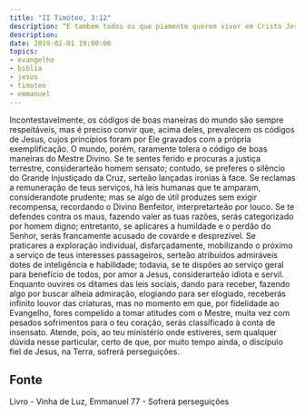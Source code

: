 ```yaml
---
title: "II Timóteo, 3:12"
description: “E também todos os que piamente querem viver em Cristo Jesus padecerão perseguições.” Paulo (II Timóteo, 3:12)
description: 
date: 2019-02-01 19:00:00
topics: 
- evangelho
- biblia
- jesus
- timoteo
- emmanuel
---
```



Incontestavelmente, os códigos de boas maneiras do mundo são sempre
respeitáveis, mas é preciso convir que, acima deles, prevalecem os códigos de Jesus,
cujos princípios foram por Ele gravados com a própria exemplificação.
O mundo, porém, raramente tolera o código de boas maneiras do Mestre
Divino.
Se te sentes ferido e procuras a justiça terrestre, considerar­te­ão homem
sensato; contudo, se preferes o silêncio do Grande Injustiçado da Cruz, ser­te­ão
lançadas ironias à face.
Se reclamas a remuneração de teus serviços, há leis humanas que te
amparam, considerando­te prudente; mas se algo de útil produzes sem exigir
recompensa, recordando o Divino Benfeitor, interpretar­te­ão por louco.
Se te defendes contra os maus, fazendo valer as tuas razões, serás
categorizado por homem digno; entretanto, se aplicares a humildade e o perdão do
Senhor, serás francamente acusado de covarde e desprezível.
Se praticares a exploração individual, disfarçadamente, mobilizando o
próximo a serviço de teus interesses passageiros, ser­te­ão atribuídos admiráveis
dotes de inteligência e habilidade; todavia, se te dispões ao serviço geral para
benefício de todos, por amor a Jesus, considerar­te­ão idiota e servil.
Enquanto ouvires os ditames das leis sociais, dando para receber, fazendo
algo por buscar alheia admiração, elogiando para ser elogiado, receberás infinito
louvor das criaturas, mas no momento em que, por fidelidade ao Evangelho, fores
compelido a tomar atitudes com o Mestre, muita vez com pesados sofrimentos para
o teu coração, serás classificado à conta de insensato.
Atende, pois, ao teu ministério onde estiveres, sem qualquer dúvida nesse
particular, certo de que, por muito tempo ainda, o discípulo fiel de Jesus, na Terra,
sofrerá perseguições.




## Fonte
Livro - Vinha de Luz, Emmanuel
77 - Sofrerá perseguições
